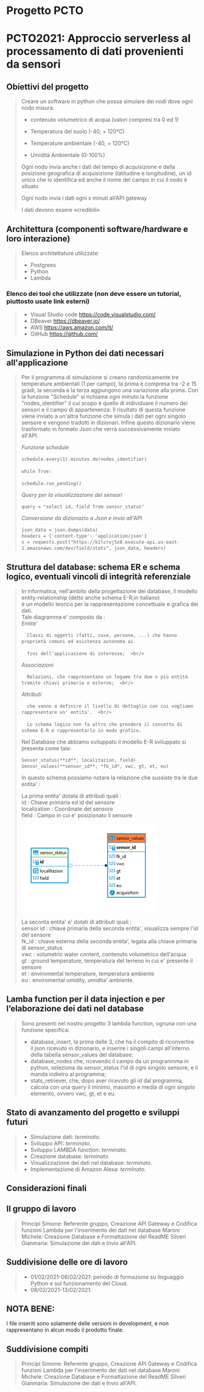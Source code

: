 # Progetto PCTO 

# PCTO2021: Approccio serverless al processamento di dati provenienti da sensori 

## Obiettivi del progetto
> Creare un software in python che possa simulare dei nodi dove ogni nodo
> misura:
> - contenuto volumetrico di acqua (valori compresi tra 0 ed 1)
>
> - Temperatura del suolo (-40, + 120°C)
>
> - Temperature ambientale (-40, + 120°C)
>
> - Umidità Ambientale (0-100%)
>
> Ogni nodo invia anche i dati del tempo di acquisizione e della posizione
> geografica di acquisizione (latitudine e longitudine), un id unico che lo
> identifica ed anche il nome del campo in cui il nodo è situato
>
> Ogni nodo invia i dati ogni x minuti all’API gateway
>
> I dati devono essere «credibili»
> 
## Architettura (componenti software/hardware e loro interazione)
> Elenco architettature utilizzate:
> * Postgrees
> * Python
> * Lambda

### Elenco dei tool che utilizzate (non deve essere un tutorial, piuttosto usate link esterni)
> * Visual Studio code https://code.visualstudio.com/
> * DBeaver https://dbeaver.io/
> * AWS https://aws.amazon.com/it/
> * GitHub https://github.com/
>
## Simulazione in Python dei dati necessari all'applicazione
> Per il programma di simulazione si creano randomicamente tre temperature ambientali (1 per campo), la prima è compresa tra -2 e 15 gradi, la seconda e la terza aggiungono una variazione alla prima. Con la funzione "Schedule" si richiama ogni minuto la funzione "nodes_identifier" il cui scopo è quello di individuare il numero dei sensori e il campo di appartenenza. Il risultato di questa funzione viene inviato a un'altra funzione che simula i dati per ogni singolo sensore e vengono tradotti in dizionari. Infine questo dizionario viene trasformato in formato Json che verrà successivamente inviato all'API.
> 
> *Funzione schedule* 
> 
>     schedule.every(1).minutes.do(nodes_identifier)   
>    
>     while True:
>     
>     schedule.run_pending()
>     
> *Query per la visualizzazione dei sensori*
> 
>     query = "select id, field from sensor_status"
>     
> *Conversione da dizionazio a Json e invio all'API*
> 
>     json_data = json.dumps(data)
>     headers = {'content-type': 'application/json'}
>     x = requests.post("https://k1lcrvj5x8.execute-api.us-east-1.amazonaws.com/dev/field/stats", json_data, headers) 
## Struttura del database: schema ER e schema logico, eventuali vincoli di integrità referenziale
> In informatica, nell'ambito della progettazione dei database, il modello entity-relationship (detto anche schema E-R;in italiano)    
> è un modello teorico per la rappresentazione concettuale e grafica dei dati.  
> Tale diagramma e' composto da :  <br/>
> *Entita'*
> 
>       Classi di oggetti (fatti, cose, persone, ...) che hanno proprietà comuni ed esistenza autonoma ai
>       
>       fini dell'applicazione di interesse;  <br/> 
> *Associazioni*
> 
>       Relazioni, che rappresentano un legame tra due o più entità tramite chiavi primarie o esterne;  <br/>    
> 
> *Attributi* 
> 
>       che vanno a definire il livello di dettaglio con cui vogliamo rappresentare un' entita'.  <br/>  
>         
>       Lo schema logico non fa altro che prendere il concetto di schema E-R e rappresentarlo in modo grafico. 
>          
>Nel Database che abbiamo sviluppato il modello E-R sviluppato si presenta come tale:    
>   
>     Sensor_status(**id**, localitazion, field)    
>     Sensor_values(**sensor_id**, *fk_id*, vwc, gt, et, eu)  
>   
> In questo schema possiamo notare la relazione che sussiste tra le due entita' :  
>   
> La prima entita' dotata di attributi quali :  
> id : Chiave primaria ed id del sensore  
> localization : Coordinate del sensore  
> field : Campo in cui e' posizionato il sensore  
>   
> ![modelloersus](/assets/images/modello_er.PNG)
>  
> La seconta entita' e' dotati di attributi quali :  
> sensor id : chiave primaria della seconda entita', visualizza sempre l'id del sensore  
> fk_id : chiave esterna della seconda entita', legata alla chiave primaria di sensor_status  
> vwc : volumetric water content, contenuto volumetrico dell'acqua  
> gt : ground temperature, temperatura del terreno in cui e' presente il sensore  
> et : enviromental temperature, temperatura ambiente  
> eu : enviromental umidity, umidita' ambiente.  
>
## Lamba function per il data injection e per l’elaborazione dei dati nel database
> Sono presenti nel nostro progetto 3 lambda function, ognuna con una funzione specifica:
> * database_insert, la prima delle 3, che ha il compito di riconvertire il json ricevuto in dizionario, e inserire i singoli campi all'interno della tabella sensor_values del database;
> * database_nodes che, ricevendo il campo da un progranmma in python, seleziona da sensor_status l'id di ogni singolo sensore, e li manda indietro al programma;
> * stats_retriever, che, dopo aver ricevuto gli id dal programma, calcola con una query il minimo, massimo e media di ogni singolo elemento, ovvero vwc, gt, et e eu.
## Stato di avanzamento del progetto e sviluppi futuri
> * Simulazione dati: *terminato.*
> * Sviluppo API: *terminato.*
> * Sviluppo LAMBDA function: *terminato.*
> * Creazione database: *terminato.*
> * Visualizzazione dei dati nel database: *terminato.*
> * Implementazione di Amazon Alexa: *terminato.*
## Considerazioni finali

## Il gruppo di lavoro
> Principi Simone: Referente gruppo, Creazione API Gateway e Codifica funzioni Lambda per l'inserimento dei dati nel database
> Maroni Michele: Creazione Database e Formattazione del ReadME
> Silveri Gianmaria: Simulazione dei dati e Invio all'API.

## Suddivisione delle ore di lavoro
> * 01/02/2021-06/02/2021: periodo di formazione su linguaggio Python e sul funzionamento del Cloud.
> * 08/02/2021-13/02/2021: 

## NOTA BENE:
I file inseriti sono solamente delle versioni in development, e non rappresentano in alcun modo il prodotto finale.

## Suddivisione compiti
> Principi Simone: Referente gruppo, Creazione API Gateway e Codifica funzioni Lambda per l'inserimento dei dati nel database
> Maroni Michele: Creazione Database e Formattazione del ReadME
> Silveri Gianmaria: Simulazione dei dati e Invio all'API.
